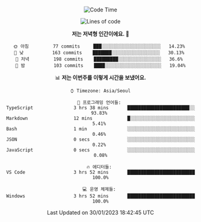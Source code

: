 <div align="center">

<br />

 <!--START_SECTION:waka-->
![Code Time](http://img.shields.io/badge/Code%20Time-269%20hrs%208%20mins-blue)

![Lines of code](https://img.shields.io/badge/%EC%A0%80%EB%8A%94%20%EC%97%AC%ED%83%9C%EA%B9%8C%EC%A7%80%20-503%20Thousand%20%EC%A4%84%EC%9D%98%20%EC%BD%94%EB%93%9C%EB%A5%BC%20%EC%9E%91%EC%84%B1%ED%96%88%EC%96%B4%EC%9A%94.-blue)

**저는 저녁형 인간이에요. 🦉** 

```text
🌞 아침         77 commits     ███░░░░░░░░░░░░░░░░░░░░░░   14.23% 
🌆 낮　         163 commits    ███████░░░░░░░░░░░░░░░░░░   30.13% 
🌃 저녁         198 commits    █████████░░░░░░░░░░░░░░░░   36.6% 
🌙 밤　         103 commits    ████░░░░░░░░░░░░░░░░░░░░░   19.04%

```


📊 **저는 이번주를 이렇게 시간을 보냈어요.** 

```text
⌚︎ Timezone: Asia/Seoul

💬 프로그래밍 언어들: 
TypeScript               3 hrs 38 mins       ███████████████████████░░   93.83% 
Markdown                 12 mins             █░░░░░░░░░░░░░░░░░░░░░░░░   5.41% 
Bash                     1 min               ░░░░░░░░░░░░░░░░░░░░░░░░░   0.46% 
JSON                     0 secs              ░░░░░░░░░░░░░░░░░░░░░░░░░   0.22% 
JavaScript               0 secs              ░░░░░░░░░░░░░░░░░░░░░░░░░   0.08%

🔥 에디터들: 
VS Code                  3 hrs 52 mins       █████████████████████████   100.0%

💻 운영 체제들: 
Windows                  3 hrs 52 mins       █████████████████████████   100.0%

```


 Last Updated on 30/01/2023 18:42:45 UTC
<!--END_SECTION:waka-->

</div>
